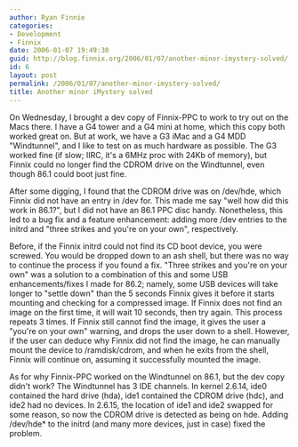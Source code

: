 ```yaml
---
author: Ryan Finnie
categories:
- Development
- Finnix
date: 2006-01-07 19:49:30
guid: http://blog.finnix.org/2006/01/07/another-minor-imystery-solved/
id: 6
layout: post
permalink: /2006/01/07/another-minor-imystery-solved/
title: Another minor iMystery solved
---
```

On Wednesday, I brought a dev copy of Finnix-PPC to work to try out on the Macs there. I have a G4 tower and a G4 mini at home, which this copy both worked great on. But at work, we have a G3 iMac and a G4 MDD "Windtunnel", and I like to test on as much hardware as possible. The G3 worked fine (if slow; IIRC, it's a 6MHz proc with 24Kb of memory), but Finnix could no longer find the CDROM drive on the Windtunnel, even though 86.1 could boot just fine.

After some digging, I found that the CDROM drive was on /dev/hde, which Finnix did not have an entry in /dev for. This made me say "well how did this work in 86.1?", but I did not have an 86.1 PPC disc handy. Nonetheless, this led to a bug fix and a feature enhancement: adding more /dev entries to the initrd and "three strikes and you're on your own", respectively.

Before, if the Finnix initrd could not find its CD boot device, you were screwed. You would be dropped down to an ash shell, but there was no way to continue the process if you found a fix. "Three strikes and you're on your own" was a solution to a combination of this and some USB enhancements/fixes I made for 86.2; namely, some USB devices will take longer to "settle down" than the 5 seconds Finnix gives it before it starts mounting and checking for a compressed image. If Finnix does not find an image on the first time, it will wait 10 seconds, then try again. This process repeats 3 times. If Finnix still cannot find the image, it gives the user a "you're on your own" warning, and drops the user down to a shell. However, if the user can deduce why Finnix did not find the image, he can manually mount the device to /ramdisk/cdrom, and when he exits from the shell, Finnix will continue on, assuming it successfully mounted the image.

As for why Finnix-PPC worked on the Windtunnel on 86.1, but the dev copy didn't work? The Windtunnel has 3 IDE channels. In kernel 2.6.14, ide0 contained the hard drive (hda), ide1 contained the CDROM drive (hdc), and ide2 had no devices. In 2.6.15, the location of ide1 and ide2 swapped for some reason, so now the CDROM drive is detected as being on hde. Adding /dev/hde* to the initrd (and many more devices, just in case) fixed the problem.
